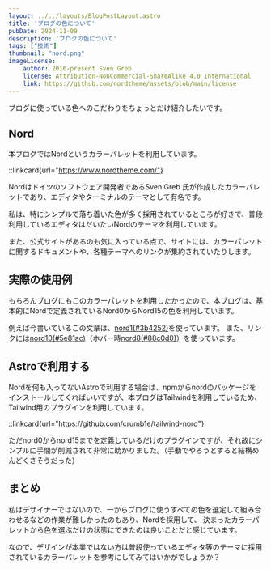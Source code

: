 ```yaml
---
layout: ../../layouts/BlogPostLayout.astro
title: 'ブログの色について'
pubDate: 2024-11-09
description: 'ブロクの色について'
tags: ["技術"]
thumbnail: "nord.png"
imageLicense:
    author: 2016-present Sven Greb
    license: Attribution-NonCommercial-ShareAlike 4.0 International
    link: https://github.com/nordtheme/assets/blob/main/license
---
```


ブログに使っている色へのこだわりをちょっとだけ紹介したいです。

## Nord

本ブログではNordというカラーパレットを利用しています。

::linkcard{url="https://www.nordtheme.com/"}

Nordはドイツのソフトウェア開発者であるSven Greb 氏が作成したカラーパレットであり、エディタやターミナルのテーマとして有名です。

私は、特にシンプルで落ち着いた色が多く採用されているところが好きで、普段利用しているエディタはだいたいNordのテーマを利用しています。

また、公式サイトがあるのも気に入っている点で、サイトには、カラーパレットに関するドキュメントや、各種テーマへのリンクが集約されていたりします。

## 実際の使用例

もちろんブログにもこのカラーパレットを利用したかったので、本ブログは、基本的にNordで定義されているNord0からNord15の色を利用しています。

例えば今書いているこの文章は、[nord1(#3b4252)](https://www.nordtheme.com/docs/colors-and-palettes#nord1)を使っています。
また、リンクには[nord10(#5e81ac)](https://www.nordtheme.com/docs/colors-and-palettes#nord10)（ホバー時[nord8(#88c0d0)](https://www.nordtheme.com/docs/colors-and-palettes#nord8)）を使っています。

## Astroで利用する

Nordを何も入ってないAstroで利用する場合は、npmからnordのパッケージをインストールしてくればいいですが、本ブログはTailwindを利用しているため、Tailwind用のプラグインを利用しています。

::linkcard{url="https://github.com/crumb1e/tailwind-nord"}

ただnord0からnord15までを定義しているだけのプラグインですが、それ故にシンプルに手間が削減されて非常に助かりました。（手動でやろうとすると結構めんどくさそうだった）

## まとめ

私はデザイナーではないので、一からブログに使うすべての色を選定して組み合わせるなどの作業が難しかったのもあり、Nordを採用して、
決まったカラーパレットから色を選ぶだけの状態にできたのは良いことだと感じています。

なので、デザインが本業ではない方は普段使っているエディタ等のテーマに採用されているカラーパレットを参考にしてみてはいかがでしょうか？
